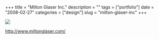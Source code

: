 +++
title = "Milton Glaser Inc."
description = ""
tags = ["portfolio"]
date = "2008-02-27"
categories = ["design"]
slug = "milton-glaser-inc"
+++


 

  <div id="screens-thumbs" class="clearfix">
    <div class="txt-center" id="design-submission"><a href="http://www.miltonglaser.com/"><img id='bluga-thumbnail-879' class='bluga-thumbnail large' src='//konigi.com/media/bluga/
wt47f27917d7366_0.jpg'/></a></div>  
  </div>   
<p><a href="http://www.miltonglaser.com/">http://www.miltonglaser.com/</a></p>




